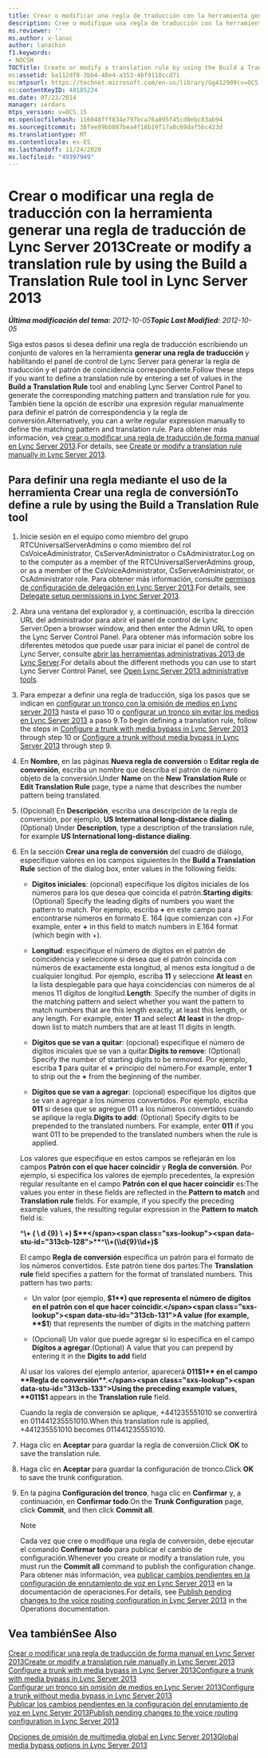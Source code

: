 ```yaml
---
title: Crear o modificar una regla de traducción con la herramienta generar una regla de traducción
description: Cree o modifique una regla de traducción con la herramienta generar una regla de traducción.
ms.reviewer: ''
ms.author: v-lanac
author: lanachin
f1.keywords:
- NOCSH
TOCTitle: Create or modify a translation rule by using the Build a Translation Rule tool
ms:assetid: ba112df8-3bb4-48e4-a353-4bf9110ccd71
ms:mtpsurl: https://technet.microsoft.com/en-us/library/Gg412909(v=OCS.15)
ms:contentKeyID: 48185224
ms.date: 07/23/2014
manager: serdars
mtps_version: v=OCS.15
ms.openlocfilehash: 116048fff834e797bca76a895f45cd0ebc83ab94
ms.sourcegitcommit: 36fee89bb887bea4f18b19f17a8c69daf5bc423d
ms.translationtype: MT
ms.contentlocale: es-ES
ms.lasthandoff: 11/24/2020
ms.locfileid: "49397949"
---
```

# <a name="create-or-modify-a-translation-rule-by-using-the-build-a-translation-rule-tool-in-lync-server-2013"></a><span data-ttu-id="313cb-103">Crear o modificar una regla de traducción con la herramienta generar una regla de traducción de Lync Server 2013</span><span class="sxs-lookup"><span data-stu-id="313cb-103">Create or modify a translation rule by using the Build a Translation Rule tool in Lync Server 2013</span></span>

<div data-xmlns="http://www.w3.org/1999/xhtml">

<div class="topic" data-xmlns="http://www.w3.org/1999/xhtml" data-msxsl="urn:schemas-microsoft-com:xslt" data-cs="https://msdn.microsoft.com/">

<div data-asp="https://msdn2.microsoft.com/asp">



</div>

<div id="mainSection">

<div id="mainBody"><span data-ttu-id="313cb-104">

<span> </span></span><span class="sxs-lookup"><span data-stu-id="313cb-104">

<span> </span></span></span>

<span data-ttu-id="313cb-105">_**Última modificación del tema:** 2012-10-05_</span><span class="sxs-lookup"><span data-stu-id="313cb-105">_**Topic Last Modified:** 2012-10-05_</span></span>

<span data-ttu-id="313cb-106">Siga estos pasos si desea definir una regla de traducción escribiendo un conjunto de valores en la herramienta **generar una regla de traducción** y habilitando el panel de control de Lync Server para generar la regla de traducción y el patrón de coincidencia correspondiente.</span><span class="sxs-lookup"><span data-stu-id="313cb-106">Follow these steps if you want to define a translation rule by entering a set of values in the **Build a Translation Rule** tool and enabling Lync Server Control Panel to generate the corresponding matching pattern and translation rule for you.</span></span> <span data-ttu-id="313cb-107">También tiene la opción de escribir una expresión regular manualmente para definir el patrón de correspondencia y la regla de conversión.</span><span class="sxs-lookup"><span data-stu-id="313cb-107">Alternatively, you can a write regular expression manually to define the matching pattern and translation rule.</span></span> <span data-ttu-id="313cb-108">Para obtener más información, vea [crear o modificar una regla de traducción de forma manual en Lync Server 2013](lync-server-2013-create-or-modify-a-translation-rule-manually.md).</span><span class="sxs-lookup"><span data-stu-id="313cb-108">For details, see [Create or modify a translation rule manually in Lync Server 2013](lync-server-2013-create-or-modify-a-translation-rule-manually.md).</span></span>

<div>

## <a name="to-define-a-rule-by-using-the-build-a-translation-rule-tool"></a><span data-ttu-id="313cb-109">Para definir una regla mediante el uso de la herramienta Crear una regla de conversión</span><span class="sxs-lookup"><span data-stu-id="313cb-109">To define a rule by using the Build a Translation Rule tool</span></span>

1.  <span data-ttu-id="313cb-110">Inicie sesión en el equipo como miembro del grupo RTCUniversalServerAdmins o como miembro del rol CsVoiceAdministrator, CsServerAdministrator o CsAdministrator.</span><span class="sxs-lookup"><span data-stu-id="313cb-110">Log on to the computer as a member of the RTCUniversalServerAdmins group, or as a member of the CsVoiceAdministrator, CsServerAdministrator, or CsAdministrator role.</span></span> <span data-ttu-id="313cb-111">Para obtener más información, consulte [permisos de configuración de delegación en Lync Server 2013](lync-server-2013-delegate-setup-permissions.md).</span><span class="sxs-lookup"><span data-stu-id="313cb-111">For details, see [Delegate setup permissions in Lync Server 2013](lync-server-2013-delegate-setup-permissions.md).</span></span>

2.  <span data-ttu-id="313cb-112">Abra una ventana del explorador y, a continuación, escriba la dirección URL del administrador para abrir el panel de control de Lync Server.</span><span class="sxs-lookup"><span data-stu-id="313cb-112">Open a browser window, and then enter the Admin URL to open the Lync Server Control Panel.</span></span> <span data-ttu-id="313cb-113">Para obtener más información sobre los diferentes métodos que puede usar para iniciar el panel de control de Lync Server, consulte [abrir las herramientas administrativas 2013 de Lync Server](lync-server-2013-open-lync-server-administrative-tools.md).</span><span class="sxs-lookup"><span data-stu-id="313cb-113">For details about the different methods you can use to start Lync Server Control Panel, see [Open Lync Server 2013 administrative tools](lync-server-2013-open-lync-server-administrative-tools.md).</span></span>

3.  <span data-ttu-id="313cb-114">Para empezar a definir una regla de traducción, siga los pasos que se indican en [configurar un tronco con la omisión de medios en Lync server 2013](lync-server-2013-configure-a-trunk-with-media-bypass.md) hasta el paso 10 o [configurar un tronco sin evitar los medios en Lync Server 2013](lync-server-2013-configure-a-trunk-without-media-bypass.md) a paso 9.</span><span class="sxs-lookup"><span data-stu-id="313cb-114">To begin defining a translation rule, follow the steps in [Configure a trunk with media bypass in Lync Server 2013](lync-server-2013-configure-a-trunk-with-media-bypass.md) through step 10 or [Configure a trunk without media bypass in Lync Server 2013](lync-server-2013-configure-a-trunk-without-media-bypass.md) through step 9.</span></span>

4.  <span data-ttu-id="313cb-115">En **Nombre**, en las páginas **Nueva regla de conversión** o **Editar regla de conversión**, escriba un nombre que describa el patrón de número objeto de la conversión.</span><span class="sxs-lookup"><span data-stu-id="313cb-115">Under **Name** on the **New Translation Rule** or **Edit Translation Rule** page, type a name that describes the number pattern being translated.</span></span>

5.  <span data-ttu-id="313cb-116">(Opcional) En **Descripción**, escriba una descripción de la regla de conversión, por ejemplo, **US International long-distance dialing**.</span><span class="sxs-lookup"><span data-stu-id="313cb-116">(Optional) Under **Description**, type a description of the translation rule, for example **US International long-distance dialing**.</span></span>

6.  <span data-ttu-id="313cb-117">En la sección **Crear una regla de conversión** del cuadro de diálogo, especifique valores en los campos siguientes:</span><span class="sxs-lookup"><span data-stu-id="313cb-117">In the **Build a Translation Rule** section of the dialog box, enter values in the following fields:</span></span>
    
      - <span data-ttu-id="313cb-118">**Dígitos iniciales**: (opcional) especifique los dígitos iniciales de los números para los que desea que coincida el patrón.</span><span class="sxs-lookup"><span data-stu-id="313cb-118">**Starting digits**: (Optional) Specify the leading digits of numbers you want the pattern to match.</span></span> <span data-ttu-id="313cb-119">Por ejemplo, escriba **+** en este campo para encontrarse números en formato E. 164 (que comienzan con +).</span><span class="sxs-lookup"><span data-stu-id="313cb-119">For example, enter **+** in this field to match numbers in E.164 format (which begin with +).</span></span>
    
      - <span data-ttu-id="313cb-p105">**Longitud**: especifique el número de dígitos en el patrón de coincidencia y seleccione si desea que el patrón coincida con números de exactamente esta longitud, al menos esta longitud o de cualquier longitud. Por ejemplo, escriba **11** y seleccione **At least** en la lista desplegable para que haya coincidencias con números de al menos 11 dígitos de longitud.</span><span class="sxs-lookup"><span data-stu-id="313cb-p105">**Length**: Specify the number of digits in the matching pattern and select whether you want the pattern to match numbers that are this length exactly, at least this length, or any length. For example, enter **11** and select **At least** in the drop-down list to match numbers that are at least 11 digits in length.</span></span>
    
      - <span data-ttu-id="313cb-122">**Dígitos que se van a quitar**: (opcional) especifique el número de dígitos iniciales que se van a quitar.</span><span class="sxs-lookup"><span data-stu-id="313cb-122">**Digits to remove**: (Optional) Specify the number of starting digits to be removed.</span></span> <span data-ttu-id="313cb-123">Por ejemplo, escriba **1** para quitar el **+** principio del número.</span><span class="sxs-lookup"><span data-stu-id="313cb-123">For example, enter **1** to strip out the **+** from the beginning of the number.</span></span>
    
      - <span data-ttu-id="313cb-p107">**Dígitos que se van a agregar**: (opcional) especifique los dígitos que se van a agregar a los números convertidos. Por ejemplo, escriba **011** si desea que se agregue 011 a los números convertidos cuando se aplique la regla.</span><span class="sxs-lookup"><span data-stu-id="313cb-p107">**Digits to add**: (Optional) Specify digits to be prepended to the translated numbers. For example, enter **011** if you want 011 to be prepended to the translated numbers when the rule is applied.</span></span>
    
    <span data-ttu-id="313cb-p108">Los valores que especifique en estos campos se reflejarán en los campos **Patrón con el que hacer coincidir** y **Regla de conversión**. Por ejemplo, si especifica los valores de ejemplo precedentes, la expresión regular resultante en el campo **Patrón con el que hacer coincidir** es:</span><span class="sxs-lookup"><span data-stu-id="313cb-p108">The values you enter in these fields are reflected in the **Pattern to match** and **Translation rule** fields. For example, if you specify the preceding example values, the resulting regular expression in the **Pattern to match** field is:</span></span>
    
    <span data-ttu-id="313cb-128">**^\\+ ( \\ d {9} \\ +) $**</span><span class="sxs-lookup"><span data-stu-id="313cb-128">**^\\+(\\d{9}\\d+)$**</span></span>
    
    <span data-ttu-id="313cb-p109">El campo **Regla de conversión** especifica un patrón para el formato de los números convertidos. Este patrón tiene dos partes:</span><span class="sxs-lookup"><span data-stu-id="313cb-p109">The **Translation rule** field specifies a pattern for the format of translated numbers. This pattern has two parts:</span></span>
    
      - <span data-ttu-id="313cb-131">Un valor (por ejemplo, **$1**) que representa el número de dígitos en el patrón con el que hacer coincidir.</span><span class="sxs-lookup"><span data-stu-id="313cb-131">A value (for example, **$1**) that represents the number of digits in the matching pattern</span></span>
    
      - <span data-ttu-id="313cb-132">(Opcional) Un valor que puede agregar si lo especifica en el campo **Dígitos a agregar**.</span><span class="sxs-lookup"><span data-stu-id="313cb-132">(Optional) A value that you can prepend by entering it in the **Digits to add** field</span></span>
    
    <span data-ttu-id="313cb-133">Al usar los valores del ejemplo anterior, aparecerá **011$1** en el campo **Regla de conversión**.</span><span class="sxs-lookup"><span data-stu-id="313cb-133">Using the preceding example values, **011$1** appears in the **Translation rule** field.</span></span>
    
    <span data-ttu-id="313cb-134">Cuando la regla de conversión se aplique, +441235551010 se convertirá en 011441235551010.</span><span class="sxs-lookup"><span data-stu-id="313cb-134">When this translation rule is applied, +441235551010 becomes 011441235551010.</span></span>

7.  <span data-ttu-id="313cb-135">Haga clic en **Aceptar** para guardar la regla de conversión.</span><span class="sxs-lookup"><span data-stu-id="313cb-135">Click **OK** to save the translation rule.</span></span>

8.  <span data-ttu-id="313cb-136">Haga clic en **Aceptar** para guardar la configuración de tronco.</span><span class="sxs-lookup"><span data-stu-id="313cb-136">Click **OK** to save the trunk configuration.</span></span>

9.  <span data-ttu-id="313cb-137">En la página **Configuración del tronco**, haga clic en **Confirmar** y, a continuación, en **Confirmar todo**.</span><span class="sxs-lookup"><span data-stu-id="313cb-137">On the **Trunk Configuration** page, click **Commit**, and then click **Commit all**.</span></span>
    
    <div>
    

    > [!NOTE]
    > <span data-ttu-id="313cb-138">Cada vez que cree o modifique una regla de conversión, debe ejecutar el comando <STRONG>Confirmar todo</STRONG> para publicar el cambio de configuración.</span><span class="sxs-lookup"><span data-stu-id="313cb-138">Whenever you create or modify a translation rule, you must run the <STRONG>Commit all</STRONG> command to publish the configuration change.</span></span> <span data-ttu-id="313cb-139">Para obtener más información, vea <A href="lync-server-2013-publish-pending-changes-to-the-voice-routing-configuration.md">publicar cambios pendientes en la configuración de enrutamiento de voz en Lync Server 2013</A> en la documentación de operaciones.</span><span class="sxs-lookup"><span data-stu-id="313cb-139">For details, see <A href="lync-server-2013-publish-pending-changes-to-the-voice-routing-configuration.md">Publish pending changes to the voice routing configuration in Lync Server 2013</A> in the Operations documentation.</span></span>

    
    </div>

</div>

<div>

## <a name="see-also"></a><span data-ttu-id="313cb-140">Vea también</span><span class="sxs-lookup"><span data-stu-id="313cb-140">See Also</span></span>


[<span data-ttu-id="313cb-141">Crear o modificar una regla de traducción de forma manual en Lync Server 2013</span><span class="sxs-lookup"><span data-stu-id="313cb-141">Create or modify a translation rule manually in Lync Server 2013</span></span>](lync-server-2013-create-or-modify-a-translation-rule-manually.md)  
[<span data-ttu-id="313cb-142">Configure a trunk with media bypass in Lync Server 2013</span><span class="sxs-lookup"><span data-stu-id="313cb-142">Configure a trunk with media bypass in Lync Server 2013</span></span>](lync-server-2013-configure-a-trunk-with-media-bypass.md)  
[<span data-ttu-id="313cb-143">Configurar un tronco sin omisión de medios en Lync Server 2013</span><span class="sxs-lookup"><span data-stu-id="313cb-143">Configure a trunk without media bypass in Lync Server 2013</span></span>](lync-server-2013-configure-a-trunk-without-media-bypass.md)  
[<span data-ttu-id="313cb-144">Publicar los cambios pendientes en la configuración del enrutamiento de voz en Lync Server 2013</span><span class="sxs-lookup"><span data-stu-id="313cb-144">Publish pending changes to the voice routing configuration in Lync Server 2013</span></span>](lync-server-2013-publish-pending-changes-to-the-voice-routing-configuration.md)  


[<span data-ttu-id="313cb-145">Opciones de omisión de multimedia global en Lync Server 2013</span><span class="sxs-lookup"><span data-stu-id="313cb-145">Global media bypass options in Lync Server 2013</span></span>](lync-server-2013-global-media-bypass-options.md)  
  

<span data-ttu-id="313cb-146"></div>

</div>

<span> </span>

</div>

</div>

</span><span class="sxs-lookup"><span data-stu-id="313cb-146"></div>

</div>

<span> </span>

</div>

</div>

</span></span></div>

